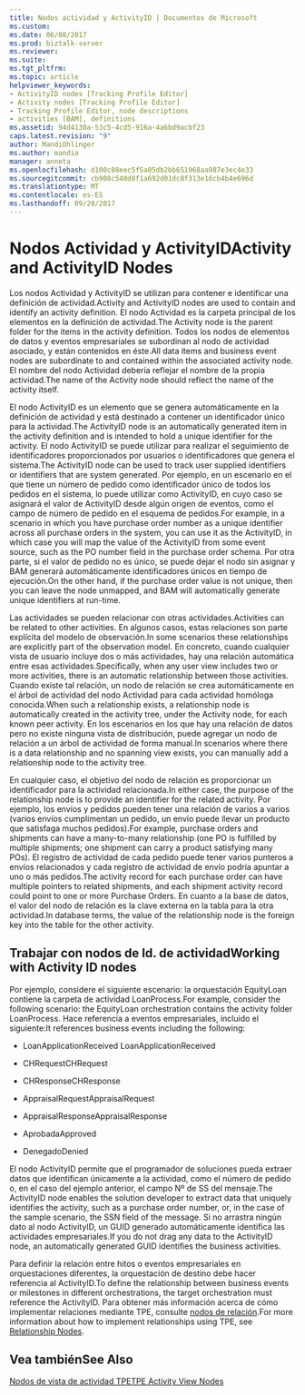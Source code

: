 ```yaml
---
title: Nodos actividad y ActivityID | Documentos de Microsoft
ms.custom: 
ms.date: 06/08/2017
ms.prod: biztalk-server
ms.reviewer: 
ms.suite: 
ms.tgt_pltfrm: 
ms.topic: article
helpviewer_keywords:
- ActivityID nodes [Tracking Profile Editor]
- Activity nodes [Tracking Profile Editor]
- Tracking Profile Editor, node descriptions
- activities [BAM], definitions
ms.assetid: 94d4130a-53c5-4cd5-916a-4a6bd9acbf23
caps.latest.revision: "9"
author: MandiOhlinger
ms.author: mandia
manager: anneta
ms.openlocfilehash: d100c88eec5f5a05db2bb651968aa987e3ec4e33
ms.sourcegitcommit: cb908c540d8f1a692d01dc8f313e16cb4b4e696d
ms.translationtype: MT
ms.contentlocale: es-ES
ms.lasthandoff: 09/20/2017
---
```

# <a name="activity-and-activityid-nodes"></a><span data-ttu-id="7013a-102">Nodos Actividad y ActivityID</span><span class="sxs-lookup"><span data-stu-id="7013a-102">Activity and ActivityID Nodes</span></span>
<span data-ttu-id="7013a-103">Los nodos Actividad y ActivityID se utilizan para contener e identificar una definición de actividad.</span><span class="sxs-lookup"><span data-stu-id="7013a-103">Activity and ActivityID nodes are used to contain and identify an activity definition.</span></span> <span data-ttu-id="7013a-104">El nodo Actividad es la carpeta principal de los elementos en la definición de actividad.</span><span class="sxs-lookup"><span data-stu-id="7013a-104">The Activity node is the parent folder for the items in the activity definition.</span></span> <span data-ttu-id="7013a-105">Todos los nodos de elementos de datos y eventos empresariales se subordinan al nodo de actividad asociado, y están contenidos en éste.</span><span class="sxs-lookup"><span data-stu-id="7013a-105">All data items and business event nodes are subordinate to and contained within the associated activity node.</span></span> <span data-ttu-id="7013a-106">El nombre del nodo Actividad debería reflejar el nombre de la propia actividad.</span><span class="sxs-lookup"><span data-stu-id="7013a-106">The name of the Activity node should reflect the name of the activity itself.</span></span>  
  
 <span data-ttu-id="7013a-107">El nodo ActivityID es un elemento que se genera automáticamente en la definición de actividad y está destinado a contener un identificador único para la actividad.</span><span class="sxs-lookup"><span data-stu-id="7013a-107">The ActivityID node is an automatically generated item in the activity definition and is intended to hold a unique identifier for the activity.</span></span> <span data-ttu-id="7013a-108">El nodo ActivityID se puede utilizar para realizar el seguimiento de identificadores proporcionados por usuarios o identificadores que genera el sistema.</span><span class="sxs-lookup"><span data-stu-id="7013a-108">The ActivityID node can be used to track user supplied identifiers or identifiers that are system generated.</span></span> <span data-ttu-id="7013a-109">Por ejemplo, en un escenario en el que tiene un número de pedido como identificador único de todos los pedidos en el sistema, lo puede utilizar como ActivityID, en cuyo caso se asignará el valor de ActivityID desde algún origen de eventos, como el campo de número de pedido en el esquema de pedidos.</span><span class="sxs-lookup"><span data-stu-id="7013a-109">For example, in a scenario in which you have purchase order number as a unique identifier across all purchase orders in the system, you can use it as the ActivityID, in which case you will map the value of the ActivityID from some event source, such as the PO number field in the purchase order schema.</span></span> <span data-ttu-id="7013a-110">Por otra parte, si el valor de pedido no es único, se puede dejar el nodo sin asignar y BAM generará automáticamente identificadores únicos en tiempo de ejecución.</span><span class="sxs-lookup"><span data-stu-id="7013a-110">On the other hand, if the purchase order value is not unique, then you can leave the node unmapped, and BAM will automatically generate unique identifiers at run-time.</span></span>  
  
 <span data-ttu-id="7013a-111">Las actividades se pueden relacionar con otras actividades.</span><span class="sxs-lookup"><span data-stu-id="7013a-111">Activities can be related to other activities.</span></span> <span data-ttu-id="7013a-112">En algunos casos, estas relaciones son parte explícita del modelo de observación.</span><span class="sxs-lookup"><span data-stu-id="7013a-112">In some scenarios these relationships are explicitly part of the observation model.</span></span>  <span data-ttu-id="7013a-113">En concreto, cuando cualquier vista de usuario incluye dos o más actividades, hay una relación automática entre esas actividades.</span><span class="sxs-lookup"><span data-stu-id="7013a-113">Specifically, when any user view includes two or more activities, there is an automatic relationship between those activities.</span></span>  <span data-ttu-id="7013a-114">Cuando existe tal relación, un nodo de relación se crea automáticamente en el árbol de actividad del nodo Actividad para cada actividad homóloga conocida.</span><span class="sxs-lookup"><span data-stu-id="7013a-114">When such a relationship exists, a relationship node is automatically created in the activity tree, under the Activity node, for each known peer activity.</span></span> <span data-ttu-id="7013a-115">En los escenarios en los que hay una relación de datos pero no existe ninguna vista de distribución, puede agregar un nodo de relación a un árbol de actividad de forma manual.</span><span class="sxs-lookup"><span data-stu-id="7013a-115">In scenarios where there  is a data relationship and no spanning view exists, you can manually add a relationship node to  the activity tree.</span></span>  
  
 <span data-ttu-id="7013a-116">En cualquier caso, el objetivo del nodo de relación es proporcionar un identificador para la actividad relacionada.</span><span class="sxs-lookup"><span data-stu-id="7013a-116">In either case, the purpose of the relationship node is to provide an identifier for the related activity.</span></span> <span data-ttu-id="7013a-117">Por ejemplo, los envíos y pedidos pueden tener una relación de varios a varios (varios envíos cumplimentan un pedido, un envío puede llevar un producto que satisfaga muchos pedidos).</span><span class="sxs-lookup"><span data-stu-id="7013a-117">For example, purchase orders and shipments can have a many-to-many relationship (one PO is fulfilled by multiple shipments; one shipment can carry a product satisfying many POs).</span></span>  <span data-ttu-id="7013a-118">El registro de actividad de cada pedido puede tener varios punteros a envíos relacionados y cada registro de actividad de envío podría apuntar a uno o más pedidos.</span><span class="sxs-lookup"><span data-stu-id="7013a-118">The activity record for each purchase order can have multiple pointers to related shipments, and each shipment activity record could point to one or more Purchase Orders.</span></span>  <span data-ttu-id="7013a-119">En cuanto a la base de datos, el valor del nodo de relación es la clave externa en la tabla para la otra actividad.</span><span class="sxs-lookup"><span data-stu-id="7013a-119">In database terms, the value of the relationship node is the foreign key into the table for the other activity.</span></span>  
  
## <a name="working-with-activity-id-nodes"></a><span data-ttu-id="7013a-120">Trabajar con nodos de Id. de actividad</span><span class="sxs-lookup"><span data-stu-id="7013a-120">Working with Activity ID nodes</span></span>  
 <span data-ttu-id="7013a-121">Por ejemplo, considere el siguiente escenario: la orquestación EquityLoan contiene la carpeta de actividad LoanProcess.</span><span class="sxs-lookup"><span data-stu-id="7013a-121">For example, consider the following scenario: the EquityLoan orchestration contains the activity folder LoanProcess.</span></span> <span data-ttu-id="7013a-122">Hace referencia a eventos empresariales, incluido el siguiente:</span><span class="sxs-lookup"><span data-stu-id="7013a-122">It references business events including the following:</span></span>  
  
-   <span data-ttu-id="7013a-123">LoanApplicationReceived                   </span><span class="sxs-lookup"><span data-stu-id="7013a-123">LoanApplicationReceived</span></span>  
  
-   <span data-ttu-id="7013a-124">CHRequest</span><span class="sxs-lookup"><span data-stu-id="7013a-124">CHRequest</span></span>  
  
-   <span data-ttu-id="7013a-125">CHResponse</span><span class="sxs-lookup"><span data-stu-id="7013a-125">CHResponse</span></span>  
  
-   <span data-ttu-id="7013a-126">AppraisalRequest</span><span class="sxs-lookup"><span data-stu-id="7013a-126">AppraisalRequest</span></span>  
  
-   <span data-ttu-id="7013a-127">AppraisalResponse</span><span class="sxs-lookup"><span data-stu-id="7013a-127">AppraisalResponse</span></span>  
  
-   <span data-ttu-id="7013a-128">Aprobada</span><span class="sxs-lookup"><span data-stu-id="7013a-128">Approved</span></span>  
  
-   <span data-ttu-id="7013a-129">Denegado</span><span class="sxs-lookup"><span data-stu-id="7013a-129">Denied</span></span>  
  
 <span data-ttu-id="7013a-130">El nodo ActivityID permite que el programador de soluciones pueda extraer datos que identifican únicamente a la actividad, como el número de pedido o, en el caso del ejemplo anterior, el campo Nº de SS del mensaje.</span><span class="sxs-lookup"><span data-stu-id="7013a-130">The ActivityID node enables the solution developer to extract data that uniquely identifies the activity, such as a purchase order number, or, in the case of the sample scenario, the SSN field of the message.</span></span> <span data-ttu-id="7013a-131">Si no arrastra ningún dato al nodo ActivityID, un GUID generado automáticamente identifica las actividades empresariales.</span><span class="sxs-lookup"><span data-stu-id="7013a-131">If you do not drag any data to the ActivityID node, an automatically generated GUID identifies the business activities.</span></span>  
  
 <span data-ttu-id="7013a-132">Para definir la relación entre hitos o eventos empresariales en orquestaciones diferentes, la orquestación de destino debe hacer referencia al ActivityID.</span><span class="sxs-lookup"><span data-stu-id="7013a-132">To define the relationship between business events or milestones in different orchestrations, the target orchestration must reference the ActivityID.</span></span> <span data-ttu-id="7013a-133">Para obtener más información acerca de cómo implementar relaciones mediante TPE, consulte [nodos de relación](../core/relationship-nodes.md).</span><span class="sxs-lookup"><span data-stu-id="7013a-133">For more information about how to implement relationships using TPE, see [Relationship Nodes](../core/relationship-nodes.md).</span></span>  
  
## <a name="see-also"></a><span data-ttu-id="7013a-134">Vea también</span><span class="sxs-lookup"><span data-stu-id="7013a-134">See Also</span></span>  
 [<span data-ttu-id="7013a-135">Nodos de vista de actividad TPE</span><span class="sxs-lookup"><span data-stu-id="7013a-135">TPE Activity View Nodes</span></span>](../core/tpe-activity-view-nodes.md)